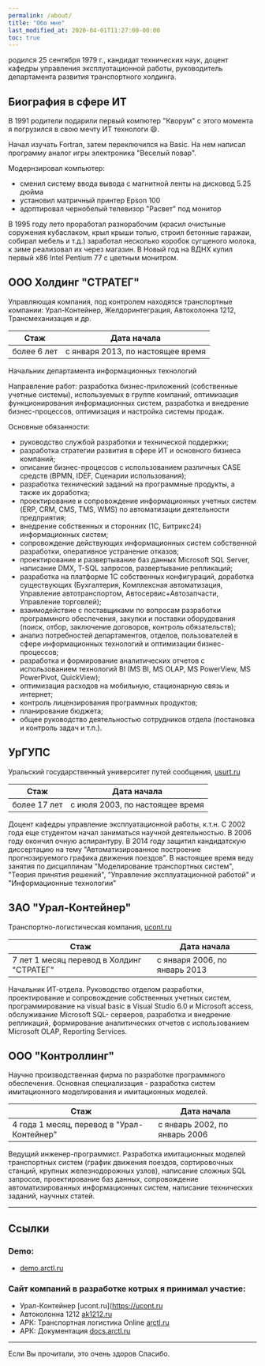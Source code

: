 ```yaml
---
permalink: /about/
title: "Обо мне"
last_modified_at: 2020-04-01T11:27:00-00:00
toc: true
---
```


родился 25 сентября 1979 г.,
кандидат технических наук, доцент кафедры управления эксплуотационной работы,
руководитель департамента развития транспортного холдинга.

## Биография в сфере ИТ

В 1991 родители подарили первый компютер "Кворум"
с этого момента я погрузился в свою мечту ИТ технологи :smile:.

Начал изучать Fortran, затем переключился на Basic.
На нем написал программу аналог игры электроника "Веселый повар".

Модернзировал компьютер:
- сменил систему ввода вывода с магнитной ленты на дисковод 5.25 дюйма
- установил матричный принтер Epson 100
- адоптировал чернобелый телевизор "Расвет" под монитор

В 1995 году лето проработал разнорабочим (красил очистыные соружения кубаслаком, крыл крыши толью, строил бетонные гаражаи, собирал мебель и т.д.) заработал несколько коробок сугщеного молока, к зиме реализовал их через магазин.
В Новый год на ВДНХ купил первый x86 Intel Pentium 77 с цветным монитром.

## ООО Холдинг "СТРАТЕГ"

Управляющая компания, под контролем находятся транспортные компании: Урал-Контейнер, Желдоринтеграция, Автоколонна 1212, Трансмеханизация и др.

| Стаж | Дата начала |
| --- | --- |
| более 6 лет | с января 2013, по настоящее время |

Начальник департамента информационных технологий

Направление работ: разработка бизнес-приложений (собственные учетные системы), используемых в группе компаний, оптимизация функционирования информационных систем, разработка и внедрение бизнес-процессов, оптимизация и настройка системы продаж.

Основные обязанности:
- руководство службой разработки и технической поддержки;
- разработка стратегии развития в сфере ИТ и основного бизнеса компаний;
- описание бизнес-процессов с использованием различных CASE средств
  (BPMN, IDEF, Сценарии использования);
- разработка технический заданий на программные продукты, а также их доработка;
- проектирование и сопровождение информационных учетных систем
   (ERP, CRM, CMS, TMS, WMS) по автоматизации деятельности предприятия;
- внедрение собственных и сторонних (1С, Битрикс24) информационных систем;
- сопровождение действующих информационных систем собственной разработки,
  оперативное устранение отказов;
- проектирование и развертывание баз данных Microsoft SQL Server,
  написание DMX, T-SQL запросов, развертывание репликаций;
- разработка на платформе 1С собственных конфигураций, доработка существующих
   (Бухгалтерия, Комплексная автоматизация, Управление автотранспортом,
   Автосервис+Автозапчасти, Управление торговлей);
- взаимодействие с поставщиками по вопросам разработки программного обеспечения,
   закупки и поставки оборудования  (поиск, отбор, заключение договоров, контроль обязательств);
- анализ потребностей департаментов, отделов,
  пользователей в сфере информационных технологий и
  оптимизации бизнес-процессов;
- разработка и формирование аналитических отчетов с использованием технологий BI
  (MS BI, MS OLAP, MS PowerView, MS PowerPivot, QuickView);
- оптимизация расходов на мобильную, стационарную связь и интернет;
- контроль лицензирования программных продуктов;
- планирование бюджета;
- общее руководство деятельностью сотрудников отдела (постановка и контроль задач и т.п.).

## УрГУПС

Уральский государственный университет путей сообщения, [usurt.ru](https://usurt.ru)

| Стаж | Дата начала |
| --- | --- |
| более 17 лет | с июля 2003, по настоящее время |

Доцент кафедры управление эксплуатационной работы, к.т.н.
С 2002 года еще студентом начал заниматься научной деятельностью.
В 2006 году окончил очную аспирантуру. В 2014 году защитил кандидатскую диссертацию на тему "Автоматизированное построение прогнозируемого графика движения поездов". В настоящее время веду занятия по дисциплинам "Моделирование транспортных систем", "Теория принятия решений", "Управление эксплуатационной работой" и "Информационные технологии"

## ЗАО "Урал-Контейнер"

Транспортно-логистическая компания, [ucont.ru](https://ucont.ru)

| Стаж | Дата начала |
| --- | --- |
| 7 лет 1 месяц перевод в Холдинг "СТРАТЕГ" | с января 2006, по январь 2013 |

Начальник ИТ-отдела.
Руководство отделом разработки, проектирование и сопровождение собственных учетных систем, программирование на visual basic в Visual Studio 6.0 и Microsoft access, обслуживание Microsoft SQL- серверов, разработка и внедрение репликаций, формирование аналитических отчетов с использованием Microsoft OLAP, Reporting Services.

## ООО "Контроллинг"

Научно производственная фирма по разработке программного обеспечения.
Основная специализация - разработка систем имитационного моделирования и имитационных моделей.

| Стаж | Дата начала |
| --- | --- |
| 4 года 1 месяц, перевод в "Урал-Контейнер" | c январь 2002, по январь 2006 |

Ведущий инженер-программист.
Разработка имитационных моделей транспортных систем (график движения поездов, сортировочных станций, крупных железнодорожных узлов), написание сложных SQL запросов, проектирование баз данных, сопровождение автоматизированных информационных систем, написание технических заданий, научных статей.


---

## Ссылки

### Demo:

- [demo.arctl.ru](https://demo.arctl.ru)

### Сайт компаний в разработке котрых я принимал участие:

- Урал-Контейнер [ucont.ru](https://ucont.ru
- Автоколонна 1212 [ak1212.ru](https://ak1212.ru)
- АРК: Транспортная логистика Online [arctl.ru](http://arctl.ru)
- АРК: Документация [docs.arctl.ru](http://docs.arctl.ru)

---

Если Вы прочитали, это очень здоров Спасибо.
